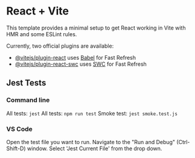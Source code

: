 # React + Vite

This template provides a minimal setup to get React working in Vite with HMR and some ESLint rules.

Currently, two official plugins are available:

- [@vitejs/plugin-react](https://github.com/vitejs/vite-plugin-react/blob/main/packages/plugin-react/README.md) uses [Babel](https://babeljs.io/) for Fast Refresh
- [@vitejs/plugin-react-swc](https://github.com/vitejs/vite-plugin-react-swc) uses [SWC](https://swc.rs/) for Fast Refresh

## Jest Tests

### Command line

All tests: `jest`
All tests:  `npm run test`
Smoke test: `jest smoke.test.js`

### VS Code

Open the test file you want to run.
Navigate to the "Run and Debug" (Ctrl-Shift-D) window.
Select 'Jest Current File' from the drop down.
